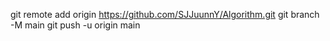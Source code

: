 git remote add origin https://github.com/SJJuunnY/Algorithm.git
git branch -M main
git push -u origin main